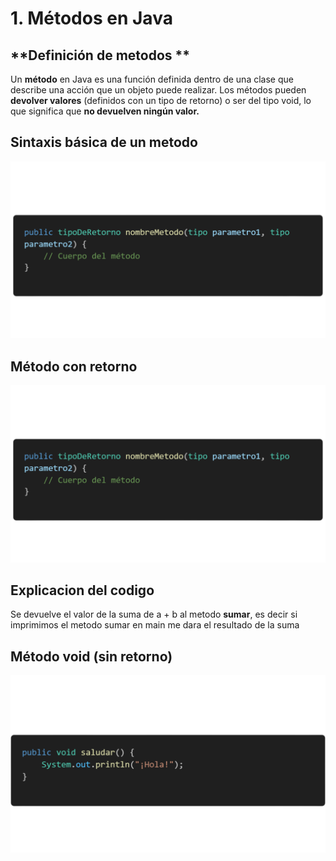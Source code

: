 # **1. Métodos en Java**


## **Definición de metodos **
Un **método** en Java es una función definida dentro de una clase que describe una acción que un objeto puede realizar. Los métodos pueden **devolver valores** (definidos con un tipo de retorno) o ser del tipo void, lo que significa que **no devuelven ningún valor.**

## **Sintaxis básica de un metodo**

![Codigo](/Imagenes/metodos.png)

## **Método con retorno**  

![Codigo](/Imagenes/metodos.png)
## **Explicacion del codigo**

Se devuelve el valor de la suma de a + b al metodo **sumar**, es decir si imprimimos el metodo sumar en main me dara el resultado de la suma
## **Método void (sin retorno)** 


![Codigo](Imagenes/metodoSinRetorno.png)

